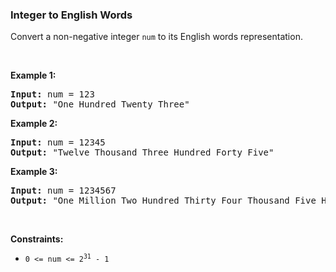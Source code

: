 
<h3>Integer to English Words</h3>
<div><p>Convert a non-negative integer <code>num</code> to its English words representation.</p>
<p> </p>
<p><strong>Example 1:</strong></p>
<pre><strong>Input:</strong> num = 123
<strong>Output:</strong> "One Hundred Twenty Three"
</pre>
<p><strong>Example 2:</strong></p>
<pre><strong>Input:</strong> num = 12345
<strong>Output:</strong> "Twelve Thousand Three Hundred Forty Five"
</pre>
<p><strong>Example 3:</strong></p>
<pre><strong>Input:</strong> num = 1234567
<strong>Output:</strong> "One Million Two Hundred Thirty Four Thousand Five Hundred Sixty Seven"
</pre>
<p> </p>
<p><strong>Constraints:</strong></p>
<ul>
<li><code>0 &lt;= num &lt;= 2<sup>31</sup> - 1</code></li>
</ul>
</div>
